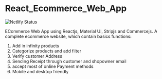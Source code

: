 # React_Ecommerce_Web_App
[![Netlify Status](https://api.netlify.com/api/v1/badges/a0d5c2de-2878-4e8f-8d21-b874e82856f8/deploy-status)](https://app.netlify.com/sites/felixhome/deploys)

ECommerce Web App using Reactjs, Material UI, Stripjs and Commercejs.
A complete ecommerce website, which contain basics functions:

  1. Add in infinity products
  2. Categorize products and add filter
  3. Verify customer Address
  4. Sending Receipt through customer and shopowner email
  5. accept most of online Payment methods
  6. Mobile and desktop friendly
  
